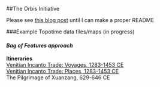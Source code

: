 ##The Orbis Initiative

Please see [this blog post](http://kgeographer.com/the-orbis-initiative-a-pelagios-for-networks/) until I can make a proper README

###Example Topotime data files/maps (in progress)
#### *_Bag of Features approach_*
**Itineraries**  
[Venitian Incanto Trade: Voyages, 1283-1453 CE](https://github.com/kgeographer/oi/blob/master/data/incanto_segments_r.geojson)  
[Venitian Incanto Trade: Places, 1283-1453 CE](https://github.com/kgeographer/oi/blob/master/data/incanto_places.geojson)  
The Pilgrimage of Xuanzang, 629-646 CE
